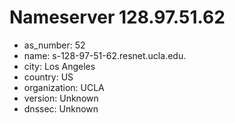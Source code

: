 # Nameserver 128.97.51.62

* as_number: 52
* name: s-128-97-51-62.resnet.ucla.edu.
* city: Los Angeles
* country: US
* organization: UCLA
* version: Unknown
* dnssec: Unknown
